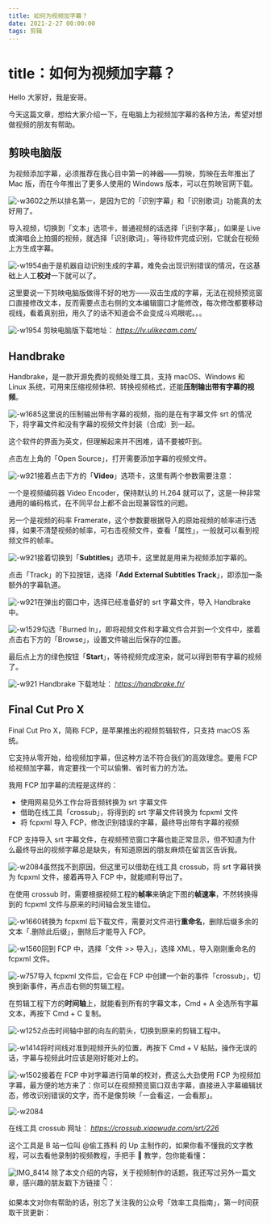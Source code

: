 ```yaml
---
title: 如何为视频加字幕？               
date: 2021-2-27 00:00:00    
tags: 剪辑               
--- 
```

# title：如何为视频加字幕？

Hello 大家好，我是安哥。 

今天这篇文章，想给大家介绍一下，在电脑上为视频加字幕的各种方法，希望对想做视频的朋友有帮助。 

## 剪映电脑版    

为视频添加字幕，必须推荐在我心目中第一的神器——剪映，剪映在去年推出了 Mac 版，而在今年推出了更多人使用的 Windows 版本，可以在剪映官网下载。  

![-w3602](http://cdn.penghh.fun/mweb/16143434141477.jpg)之所以排名第一，是因为它的「识别字幕」和「识别歌词」功能真的太好用了。  

导入视频，切换到「文本」选项卡，普通视频的话选择「识别字幕」，如果是 Live 或演唱会上拍摄的视频，就选择「识别歌词」，等待软件完成识别，它就会在视频上方生成字幕。   

![-w1954](http://cdn.penghh.fun/mweb/16143425230293.jpg)由于是机器自动识别生成的字幕，难免会出现识别错误的情况，在这基础上人工**校对**一下就可以了。

这里要说一下剪映电脑版做得不好的地方——双击生成的字幕，无法在视频预览窗口直接修改文本，反而需要点击右侧的文本编辑窗口才能修改，每次修改都要移动视线，看着真别扭，用久了的话不知道会不会变成斗鸡眼呢。。。   

![-w1954](http://cdn.penghh.fun/mweb/16143429938252.jpg)
剪映电脑版下载地址：
*https://lv.ulikecam.com/*

## Handbrake 

Handbrake，是一款开源免费的视频处理工具，支持 macOS、Windows 和 Linux 系统，可用来压缩视频体积、转换视频格式，还能**压制输出带有字幕的视频**。  

![-w1685](http://cdn.penghh.fun/mweb/16143438443965.jpg)这里说的压制输出带有字幕的视频，指的是在有字幕文件 srt 的情况下，将字幕文件和没有字幕的视频文件封装（合成）到一起。   

这个软件的界面为英文，但理解起来并不困难，请不要被吓到。

点击左上角的「Open Source」，打开需要添加字幕的视频文件。  

![-w921](http://cdn.penghh.fun/mweb/16143437635214.jpg)接着点击下方的「**Video**」选项卡，这里有两个参数需要注意：

一个是视频编码器 Video Encoder，保持默认的 H.264 就可以了，这是一种非常通用的编码格式，在不同平台上都不会出现兼容性的问题。

另一个是视频的码率 Framerate，这个参数要根据导入的原始视频的帧率进行选择，如果不清楚视频的帧率，可右击视频文件，查看「属性」，一般就可以看到视频文件的帧率。    

![-w921](http://cdn.penghh.fun/mweb/16143440741073.jpg)接着切换到「**Subtitles**」选项卡，这里就是用来为视频添加字幕的。

点击「Track」的下拉按钮，选择「**Add External Subtitles Track**」，即添加一条额外的字幕轨道。   

![-w921](http://cdn.penghh.fun/mweb/16143444676430.jpg)在弹出的窗口中，选择已经准备好的 srt 字幕文件，导入 Handbrake 中。

![-w1529](http://cdn.penghh.fun/mweb/16143445774462.jpg)勾选「Burned In」，即将视频文件和字幕文件合并到一个文件中，接着点击右下方的「Browse」，设置文件输出后保存的位置。  

最后点上方的绿色按钮「**Start**」，等待视频完成渲染，就可以得到带有字幕的视频了。   

![-w921](http://cdn.penghh.fun/mweb/16143447904874.jpg)
Handbrake 下载地址：
*https://handbrake.fr/*

## Final Cut Pro X 

Final Cut Pro X，简称 FCP，是苹果推出的视频剪辑软件，只支持 macOS 系统。  

它支持从零开始，给视频加字幕，但这种方法不符合我们的高效理念。要用 FCP 给视频加字幕，肯定要找一个可以偷懒、省时省力的方法。  

我用 FCP 加字幕的流程是这样的：

* 使用网易见外工作台将音频转换为 srt 字幕文件
* 借助在线工具「crossub」，将得到的 srt 字幕文件转换为 fcpxml 文件
* 将 fcpxml 导入 FCP，修改识别错误的字幕，最终导出带有字幕的视频

FCP 支持导入 srt 字幕文件，在视频预览窗口字幕也能正常显示，但不知道为什么最终导出的视频字幕总是缺失，有知道原因的朋友麻烦在留言区告诉我。   

![-w2084](http://cdn.penghh.fun/mweb/16143495563214.jpg)虽然找不到原因，但这里可以借助在线工具 crossub，将 srt 字幕转换为 fcpxml 文件，接着再导入 FCP 中，就能顺利导出了。 

在使用 crossub 时，需要根据视频工程的**帧率**来确定下图的**帧速率**，不然转换得到的 fcpxml 文件与原来的时间轴会发生错位。  

![-w1660](http://cdn.penghh.fun/mweb/16143498891861.jpg)转换为 fcpxml 后下载文件，需要对文件进行**重命名**，删除后缀多余的文本「.删除此后缀」，删除后才能导入 FCP。  

![-w1560](http://cdn.penghh.fun/mweb/16143501796977.jpg)回到 FCP 中，选择「文件 >> 导入」，选择 XML，导入刚刚重命名的 fcpxml 文件。

![-w757](http://cdn.penghh.fun/mweb/16143503728308.jpg)导入 fcpxml 文件后，它会在 FCP 中创建一个新的事件「crossub」，切换到新事件，再点击右侧的剪辑工程。  

在剪辑工程下方的**时间轴**上，就能看到所有的字幕文本，Cmd + A 全选所有字幕文本，再按下 Cmd + C 复制。  

![-w1252](http://cdn.penghh.fun/mweb/16143506613307.jpg)点击时间轴中部的向左的箭头，切换到原来的剪辑工程中。  

![-w1414](http://cdn.penghh.fun/mweb/16143508723977.jpg)将时间线对准到视频开头的位置，再按下 Cmd + V 粘贴，操作无误的话，字幕与视频此时应该是刚好能对上的。  

![-w1502](http://cdn.penghh.fun/mweb/16143510373742.jpg)接着在 FCP 中对字幕进行简单的校对，费这么大劲使用 FCP 为视频加字幕，最方便的地方来了：你可以在视频预览窗口双击字幕，直接进入字幕编辑状态，修改识别错误的文字，而不是像剪映「一会看这，一会看那」。   

![-w2084](http://cdn.penghh.fun/mweb/16143511419721.jpg)  

在线工具 crossub 网址：
*https://crossub.xiaowude.com/srt/226*

这个工具是 B 站一位叫 @偷工拣料 的 Up 主制作的，如果你看不懂我的文字教程，可以去看他录制的视频教程，手把手 👋 教学，包你能看懂：  

![IMG_8414](http://cdn.penghh.fun/mweb/IMG_8414.jpg)
除了本文介绍的内容，关于视频制作的话题，我还写过另外一篇文章，感兴趣的朋友戳下方链接 👇：


如果本文对你有帮助的话，别忘了关注我的公众号「效率工具指南」，第一时间获取干货更新：  

